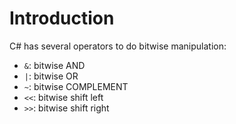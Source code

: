 # Introduction

C# has several operators to do bitwise manipulation:

- `&`: bitwise AND
- `|`: bitwise OR
- `~`: bitwise COMPLEMENT
- `<<`: bitwise shift left
- `>>`: bitwise shift right
